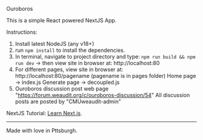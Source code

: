 Ouroboros

This is a simple React powered NextJS App.

Instructions:
1. Install latest NodeJS (any v18+)
2. run `npm install` to install the dependencies.
3. In terminal, navigate to project directory and type:  `npm run build && npm run dev`  -> then view site in browser at: http://localhost:80
4. For different pages, view site in browser at: http://localhost:80/pagename (pagename is in pages folder)
    Home page -> index.js
    Generate page -> decoupled.js
5. Ouroboros discussion post web page "https://forum.weaudit.org/c/ouroboros-discussion/54"
    All discussion posts are posted by "CMUweaudit-admin"

NextJS Tutorial: [Learn Next.js](https://nextjs.org/learn).

---

Made with love in Pttsburgh.
